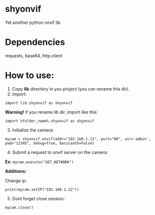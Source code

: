 # shyonvif
Yet another python onvif lib

# Dependencies

requests, base64, http.client

# How to use:

1. Copy **lib** directory in you project (you can rename this dir).
2. Import:
```
import lib.shyonvif as shyonvif
```
**Warning!** if you rename lib dir, import like this:
```
import %folder_name%.shyonvif as shyonvif
```
3. Initialize the camera:
```
mycam = shyonvif.onvif(addr="192.168.1.13", port="80", usr='admin', pwd="12345", debug=True, basicauth=False)
```
4. Submit a request to onvif server on the camera:


**Ex:** ```mycam.execute("GET_NETWORK")```

**Additions:**

Change ip: 
```
print(mycam.setIP("192.168.1.12"))
```
5. Dont forget close session:
```
mycam.close()
```
